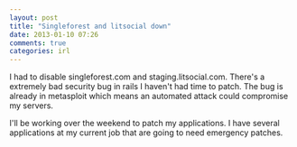 ```yaml
---
layout: post
title: "Singleforest and litsocial down"
date: 2013-01-10 07:26
comments: true
categories: irl
---
```

I had to disable singleforest.com and staging.litsocial.com. There's a extremely bad security bug in rails I haven't had time to patch. The bug is already in metasploit which means an automated attack could compromise my servers. 

I'll be working over the weekend to patch my applications. I have several applications at my current job that are going to need emergency patches. 